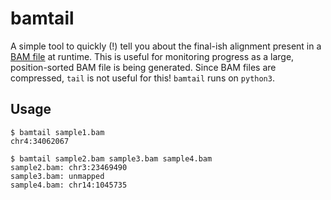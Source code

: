 bamtail
=======

A simple tool to quickly (!) tell you about the final-ish alignment present in a [BAM file](http://genome.sph.umich.edu/wiki/BAM) at runtime. This is useful for monitoring progress as a large, position-sorted BAM file is being generated. Since BAM files are compressed, ``tail`` is not useful for this! ``bamtail`` runs on ``python3``.


Usage
-----

```
$ bamtail sample1.bam
chr4:34062067

$ bamtail sample2.bam sample3.bam sample4.bam
sample2.bam: chr3:23469490
sample3.bam: unmapped
sample4.bam: chr14:1045735
```
